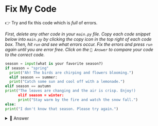 # Fix My Code

👉 Try and fix this code which is *full* of errors.

*First, delete any other code in your `main.py` file. Copy each code snippet below into `main.py` by clicking the copy icon in the top right of each code box. Then, hit `run` and see what errors occur. Fix the errors and press `run` again until you are error free. Click on the `👀 Answer` to compare your code to the correct code.*

```python
season = input(what is your favorite season?)
if season = "spring"
  print("Ah! The birds are chirping and flowers blooming.")
  elif season == summer:
  print("Catch some sun and cool off with a lemonade.")
elif season == autumn
print("The leaves are changing and the air is crisp. Enjoy!)
      elif season = winter:
      print("Stay warm by the fire and watch the snow fall.")
else: 
print("I don't know that season. Please try again.")
```

<details> <summary> 👀 Answer </summary>

```python
season = input("What is your favorite season?")
if season == "spring":
  print("Ah! The birds are chirping and flowers blooming.")
elif season == "summer":
  print("Catch some sun and cool off with a lemonade.")
elif season == "autumn":
  print("The leaves are changing and the air is crisp. Enjoy!")
elif season == "winter":
  print("Stay warm by the fire and watch the snow fall.")
else: 
  print("I don't know that season. Please try again.")

```



</details>